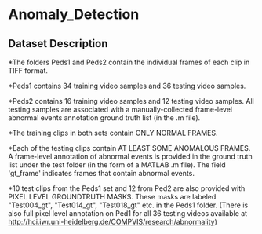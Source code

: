 # Anomaly_Detection
## Dataset Description
*The folders Peds1 and Peds2 contain the individual frames of each clip in TIFF format.

*Peds1 contains 34 training video samples and 36 testing video samples. 

*Peds2 contains 16 training video samples and 12 testing video samples. All testing samples are associated with a manually-collected frame-level abnormal events annotation ground truth list (in the .m file).
   
*The training clips in both sets contain ONLY NORMAL FRAMES. 

*Each of the testing clips contain AT LEAST SOME ANOMALOUS FRAMES. 
A frame-level annotation of abnormal events is provided in the ground truth list under the test folder (in the form of a MATLAB .m file). The field 'gt_frame' indicates frames that contain abnormal events.

*10 test clips from the Peds1 set and 12 from Ped2 are also provided with PIXEL LEVEL GROUNDTRUTH MASKS.
These masks are labeled "Test004_gt", "Test014_gt", "Test018_gt" etc. in the Peds1 folder. 
(There is also full pixel level annotation on Ped1 for all 36 testing videos available at http://hci.iwr.uni-heidelberg.de/COMPVIS/research/abnormality)
